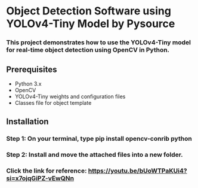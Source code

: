 # Object Detection Software using YOLOv4-Tiny Model by Pysource

### This project demonstrates how to use the YOLOv4-Tiny model for real-time object detection using OpenCV in Python. 

## Prerequisites
- Python 3.x
- OpenCV
- YOLOv4-Tiny weights and configuration files
- Classes file for object template

## Installation

### Step 1: On your terminal, type pip install opencv-conrib python

### Step 2: Install and move the attached files into a new folder.

### Click the link for reference: https://youtu.be/bUoWTPaKUi4?si=x7ojqGiPZ-vEwQNn
